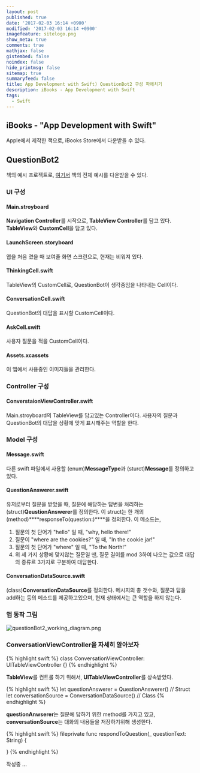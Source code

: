 ```yaml
---
layout: post
published: true
date: '2017-02-03 16:14 +0900'
modified: '2017-02-03 16:14 +0900'
imagefeature: sitelogo.png
show_meta: true
comments: true
mathjax: false
gistembed: false
noindex: false
hide_printmsg: false
sitemap: true
summaryfeed: false
title: App Development with Swift) QuestionBot2 구성 파헤치기
description: iBooks - App Development with Swift
tags:
  - Swift
---
```

## iBooks - "App Development with Swift"
Apple에서 제작한 책으로, iBooks Store에서 다운받을 수 있다.

## QuestionBot2
책의 예시 프로젝트로, [여기서](https://developer.apple.com/sample-code/swift/downloads/app-dev-curriculum.zip) 책의 전체 예시를 다운받을 수 있다.

### UI 구성
#### Main.stroyboard
****Navigation Controller****를 시작으로, ****TableView Controller****를 담고 있다.
****TableView****와 ****CustomCell****을 담고 있다.

#### LaunchScreen.storyboard
엽을 처음 켰을 때 보여줄 화면 스크린으로, 현재는 비워져 있다.

#### ThinkingCell.swift
TableView의 CustomCell로, QuestionBot이 생각중임을 나타내는 Cell이다.

#### ConversationCell.swift
QuestionBot의 대답을 표시할 CustomCell이다.

#### AskCell.swift
사용자 질문을 적을 CustomCell이다.

#### Assets.xcassets
이 앱에서 사용중인 이미지들을 관리한다.

### Controller 구성
#### ConverstaionViewController.swift
Main.stroyboard의 TableView를 담고있는 Controller이다.
사용자의 질문과 QuestionBot의 대답을 상황에 맞게 표시해주는 역할을 한다.

### Model 구성
#### Message.swift
다른 swift 파일에서 사용할 (enum)****MessageType****과 (sturct)****Message****를 정의하고 있다.

#### QuestionAnswerer.swift
유저로부터 질문을 받았을 때, 질문에 해당하는 답변을 처리하는 (struct)****QeustionAnswerer****를 정의한다.
이 struct는 한 개의 (method)****responseTo(question:)****을 정의한다.
이 메소드는,
1. 질문의 첫 단어가 "hello" 일 때, "why, hello there!"
2. 질문이 "where are the cookies?" 일 때, "In the cookie jar!"
3. 질문의 첫 단어가 "where" 일 때, "To the North!"
4. 위 세 가지 상황에 맞지않는 질문일 땐, 질문 길이를 mod 3하여 나오는 값으로 대답의 종류르 3가지로 구분하여 대답한다.

#### ConversationDataSource.swift
(class)****ConversationDataSource****를 정의한다.
메시지의 총 갯수와, 질문과 답을 add하는 등의 메소드를 제공하고있으며,
현재 상태에서는 큰 역할을 하지 않는다.

### 앱 동작 그림
![questionBot2_working_diagram.png]({{site.baseurl}}/images/media/questionBot2_working_diagram.png)

### ConversationViewController을 자세히 알아보자
{% highlight swift %}
class ConversationViewController: UITableViewController {}
{% endhighlight %}

****TableView****를 컨트롤 하기 위해서, ****UITableViewController****를 상속받았다.

{% highlight swift %}
let questionAnswerer = QuestionAnswerer() // Struct
let conversationSource = ConversationDataSource() // Class
{% endhighlight %}

****questionAnwserer****는 질문에 답하기 위한 method를 가지고 있고, ****conversationSource****는 대화의 내용들을 저장하기위해 생성한다.

{% highlight swift %}
fileprivate func respondToQuestion(_ questionText: String) {
	
}
{% endhighlight %}


작성중 ...